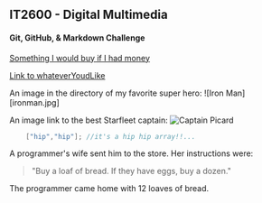## IT2600 - Digital Multimedia
#### Git, GitHub, & Markdown Challenge

[Something I would buy if I had money](https://www.newegg.com/Product/Product.aspx?Item=N82E16814487338&ignorebbr=1)

[Link to whateverYoudLike](whateverYoudLike.md)

An image in the directory of my favorite super hero: ![Iron Man][ironman.jpg]

An image link to the best Starfleet captain: ![Captain Picard](http://1.bp.blogspot.com/-tnfzMG6tdaQ/Ty2bwj5Xp2I/AAAAAAAAAt4/w9LpMzhha78/s1600/Picard2379.jpg)

```C
    ["hip","hip"]; //it's a hip hip array!!...
```

A programmer's wife sent him to the store. Her instructions were: 
> "Buy a loaf of bread. If they have eggs, buy a dozen."

The programmer came home with 12 loaves of bread.

